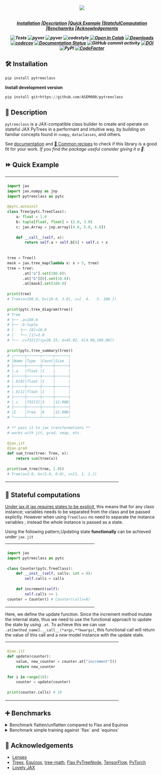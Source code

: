 <!-- <h1 align="center" style="font-family:Monospace" >Py🌲Class</h1> -->
<h5 align="center">
<img width="250px" src="../docs/../pytreeclass/docs/_static/logo.svg"> <br>

<br>

[**Installation**](#installation)
|[**Description**](#description)
|[**Quick Example**](#quick_example)
|[**StatefulComputation**](#stateful_computation)
|[**Benchamrks**](#more)
|[**Acknowledgements**](#acknowledgements)

![Tests](https://github.com/ASEM000/pytreeclass/actions/workflows/tests.yml/badge.svg)
![pyver](https://img.shields.io/badge/python-3.8%203.9%203.10%203.11_-blue)
![pyver](https://img.shields.io/badge/jax->=0.4.7-blue)
![codestyle](https://img.shields.io/badge/codestyle-black-black)
[![Open In Colab](https://colab.research.google.com/assets/colab-badge.svg)](https://colab.research.google.com/github/ASEM000/pytreeclass/blob/main/assets/intro.ipynb)
[![Downloads](https://static.pepy.tech/badge/pytreeclass)](https://pepy.tech/project/pytreeclass)
[![codecov](https://codecov.io/gh/ASEM000/pytreeclass/branch/main/graph/badge.svg?token=TZBRMO0UQH)](https://codecov.io/gh/ASEM000/pytreeclass)
[![Documentation Status](https://readthedocs.org/projects/pytreeclass/badge/?version=latest)](https://pytreeclass.readthedocs.io/en/latest/?badge=latest)
![GitHub commit activity](https://img.shields.io/github/commit-activity/m/ASEM000/pytreeclass)
[![DOI](https://zenodo.org/badge/512717921.svg)](https://zenodo.org/badge/latestdoi/512717921)
![PyPI](https://img.shields.io/pypi/v/pytreeclass)
[![CodeFactor](https://www.codefactor.io/repository/github/asem000/pytreeclass/badge)](https://www.codefactor.io/repository/github/asem000/pytreeclass)

</h5>

## 🛠️ Installation<a id="installation"></a>

```python
pip install pytreeclass
```

**Install development version**

```python
pip install git+https://github.com/ASEM000/pytreeclass
```

## 📖 Description<a id="description"></a>

`pytreeclass` is a JAX-compatible class builder to create and operate on stateful JAX PyTrees in a performant and intuitive way, by building on familiar concepts found in `numpy`, `dataclasses`, and others.

See [documentation](https://pytreeclass.readthedocs.io/en/latest/notebooks/getting_started.html) and [🍳 Common recipes](https://pytreeclass.readthedocs.io/en/latest/notebooks/common_recipes.html) to check if this library is a good fit for your work. _If you find the package useful consider giving it a 🌟._

## ⏩ Quick Example <a id="quick_example">

<div align="center">
<table>
<tr><td align="center"></td></tr>
<tr>
<td>

```python
import jax
import jax.numpy as jnp
import pytreeclass as pytc

@pytc.autoinit
class Tree(pytc.TreeClass):
    a: float = 1.0
    b: tuple[float, float] = (2.0, 3.0)
    c: jax.Array = jnp.array([4.0, 5.0, 6.0])

    def __call__(self, x):
        return self.a + self.b[0] + self.c + x


tree = Tree()
mask = jax.tree_map(lambda x: x > 5, tree)
tree = tree\
       .at["a"].set(100.0)\
       .at["b"][0].set(10.0)\
       .at[mask].set(100.0)

print(tree)
# Tree(a=100.0, b=(10.0, 3.0), c=[  4.   5. 100.])

print(pytc.tree_diagram(tree))
# Tree
# ├── .a=100.0
# ├── .b:tuple
# │   ├── [0]=10.0
# │   └── [1]=3.0
# └── .c=f32[3](μ=36.33, σ=45.02, ∈[4.00,100.00])

print(pytc.tree_summary(tree))
# ┌─────┬──────┬─────┬──────┐
# │Name │Type  │Count│Size  │
# ├─────┼──────┼─────┼──────┤
# │.a   │float │1    │      │
# ├─────┼──────┼─────┼──────┤
# │.b[0]│float │1    │      │
# ├─────┼──────┼─────┼──────┤
# │.b[1]│float │1    │      │
# ├─────┼──────┼─────┼──────┤
# │.c   │f32[3]│3    │12.00B│
# ├─────┼──────┼─────┼──────┤
# │Σ    │Tree  │6    │12.00B│
# └─────┴──────┴─────┴──────┘

# ** pass it to jax transformations **
# works with jit, grad, vmap, etc.

@jax.jit
@jax.grad
def sum_tree(tree: Tree, x):
    return sum(tree(x))

print(sum_tree(tree, 1.0))
# Tree(a=3.0, b=(3.0, 0.0), c=[1. 1. 1.])
```

</td>

</tr>
</table>
</div>

## 📜 Stateful computations<a id="stateful_computation"></a>

[Under jax.jit jax requires states to be explicit](https://jax.readthedocs.io/en/latest/jax-101/07-state.html?highlight=state), this means that for any class instance; variables needs to be separated from the class and be passed explictly. However when using `TreeClass` no need to separate the instance variables ; instead the whole instance is passed as a state.

Using the following pattern,Updating state **functionally** can be achieved under `jax.jit`

<div align="center">
<table>
<tr><td align="center"></td></tr>
<tr>
<td>

```python
import jax
import pytreeclass as pytc

class Counter(pytc.TreeClass):
    def __init__(self, calls: int = 0):
        self.calls = calls

    def increment(self):
        self.calls += 1
counter = Counter() # Counter(calls=0)
```

</td>

</tr>
</table>
</div>

Here, we define the update function. Since the increment method mutate the internal state, thus we need to use the functional approach to update the state by using `.at`. To achieve this we can use `.at[method_name].__call__(*args,**kwargs)`, this functional call will return the value of this call and a _new_ model instance with the update state.

<div align="center">
<table>
<tr><td align="center"></td></tr>
<tr>
<td>

```python
@jax.jit
def update(counter):
    value, new_counter = counter.at["increment"]()
    return new_counter

for i in range(10):
    counter = update(counter)

print(counter.calls) # 10
```

</td>

</tr>
</table>
</div>

</details>

## ➕ Benchmarks<a id="more"></a>

<details>
<summary>Benchmark flatten/unflatten compared to Flax and Equinox </summary>

<a href="https://colab.research.google.com/github/ASEM000/pytreeclass/blob/main/assets/benchmark_flatten_unflatten.ipynb" target="_parent"><img src="https://colab.research.google.com/assets/colab-badge.svg" alt="Open In Colab"/></a>

<table>

<tr><td align="center">CPU</td><td align="center">GPU</td></tr>

<tr>

<td><img src='assets/benchmark_cpu.png'></td>

</tr>

</table>

</details>

<details>

<summary>Benchmark simple training against `flax` and `equinox` </summary>

Training simple sequential linear benchmark against `flax` and `equinox`

<table>

<tr>
<td align="center">Num of layers</td>
<td align="center">Flax/PyTC time<br><a href="https://colab.research.google.com/github/ASEM000/pytreeclass/blob/main/assets/benchmark_nn_training_flax.ipynb" target="_parent"><img src="https://colab.research.google.com/assets/colab-badge.svg" alt="Open In Colab"/></a></td>
<td align="center">Equinox/PyTC time<br> <a href="https://colab.research.google.com/github/ASEM000/pytreeclass/blob/main/assets/benchmark_nn_training_equinox.ipynb" target="_parent"><img src="https://colab.research.google.com/assets/colab-badge.svg" alt="Open In Colab"/></a></td>
</tr>

<tr>
<td align="center">10</td>
<td align="center">1.427</td>
<td align="center">6.671</td>
</tr>

<tr>
<td align="center">100</td>
<td align="center">1.1130</td>
<td align="center">2.714</td>
</tr>

</table>

</details>

## 📙 Acknowledgements<a id="acknowledgements"></a>

- [Lenses](https://hackage.haskell.org/package/lens)
- [Treex](https://github.com/cgarciae/treex), [Equinox](https://github.com/patrick-kidger/equinox), [tree-math](https://github.com/google/tree-math), [Flax PyTreeNode](https://github.com/google/flax/commit/291a5f65549cf4522f0de033451cd83c0d0168d9), [TensorFlow](https://www.tensorflow.org), [PyTorch](https://pytorch.org)
- [Lovely JAX](https://github.com/xl0/lovely-jax)
